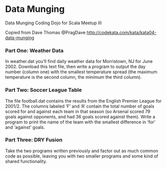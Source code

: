 # Data Munging

Data Munging Coding Dojo for Scala Meetup III


Copied from Dave Thomas @PragDave http://codekata.com/kata/kata04-data-munging

###  Part One: Weather Data
In weather.dat you’ll find daily weather data for Morristown, NJ for June 2002. Download this text file, then write a program to output the day number (column one) with the smallest temperature spread (the maximum temperature is the second column, the minimum the third column).

###  Part Two: Soccer League Table
The file football.dat contains the results from the English Premier League for 2001/2. The columns labeled ‘F’ and ‘A’ contain the total number of goals scored for and against each team in that season (so Arsenal scored 79 goals against opponents, and had 36 goals scored against them). Write a program to print the name of the team with the smallest difference in ‘for’ and ‘against’ goals.

###  Part Three: DRY Fusion
Take the two programs written previously and factor out as much common code as possible, leaving you with two smaller programs and some kind of shared functionality.

